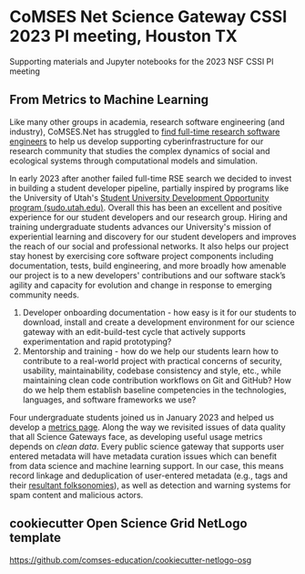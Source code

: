 # CoMSES Net Science Gateway CSSI 2023 PI meeting, Houston TX
Supporting materials and Jupyter notebooks for the 2023 NSF CSSI PI meeting

## From Metrics to Machine Learning

Like many other groups in academia, research software engineering (and industry), CoMSES.Net has struggled to [find full-time research software engineers](https://doi.org/10.5281/zenodo.8329337) to help us develop supporting cyberinfrastructure for our research community that studies the complex dynamics of social and ecological systems through computational models and simulation.

In early 2023 after another failed full-time RSE search we decided to invest in building a student developer pipeline, partially inspired by programs like the University of Utah's [Student University Development Opportunity program (sudo.utah.edu)](https://sudo.utah.edu). Overall this has been an excellent and positive experience for our student developers and our research group. Hiring and training undergraduate students advances our University's mission of experiential learning and discovery for our student developers and improves the reach of our social and professional networks. It also helps our project stay honest by exercising core software project components including documentation, tests, build engineering, and more broadly how amenable our project is to a new developers' contributions and our software stack’s agility and capacity for evolution and change in response to emerging community needs.

1. Developer onboarding documentation - how easy is it for our students to download, install and create a development environment for our science gateway with an edit-build-test cycle that actively supports experimentation and rapid prototyping?
2. Mentorship and training - how do we help our students learn how to contribute to a real-world project with practical concerns of security, usability, maintainability, codebase consistency and style, etc., while maintaining clean code contribution workflows on Git and GitHub? How do we help them establish baseline competencies in the technologies, languages, and software frameworks we use?

Four undergraduate students joined us in January 2023 and helped us develop a [metrics page](https://comses.net/about/metrics). Along the way we revisited issues of data quality that all Science Gateways face, as developing useful usage metrics depends on _clean data_. Every public science gateway that supports user entered metadata will have metadata curation issues which can benefit from data science and machine learning support. In our case, this means record linkage and deduplication of user-entered metadata (e.g., tags and their [resultant folksonomies](https://www.sciencedirect.com/topics/computer-science/folksonomies)), as well as detection and warning systems for spam content and malicious actors.

## cookiecutter Open Science Grid NetLogo template

https://github.com/comses-education/cookiecutter-netlogo-osg
